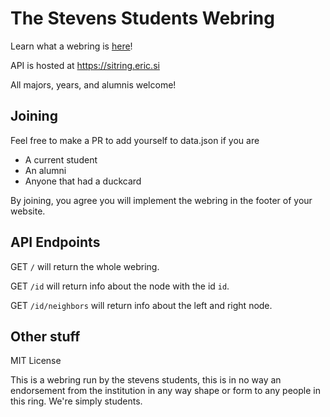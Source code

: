# The Stevens Students Webring

Learn what a webring is [here](https://en.m.wikipedia.org/wiki/Webring)!

API is hosted at https://sitring.eric.si

All majors, years, and alumnis welcome!

## Joining
Feel free to make a PR to add yourself to data.json if you are
* A current student
* An alumni
* Anyone that had a duckcard

By joining, you agree you will implement the webring in the footer of your website.

## API Endpoints

GET `/` will return the whole webring.

GET `/id` will return info about the node with the id `id`.

GET `/id/neighbors` will return info about the left and right node.

## Other stuff

MIT License

This is a webring run by the stevens students, this is in no way an endorsement
from the institution in any way shape or form to any people in this ring. We're
simply students.
